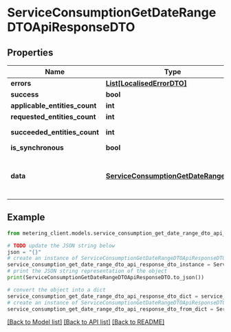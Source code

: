 # ServiceConsumptionGetDateRangeDTOApiResponseDTO


## Properties

Name | Type | Description | Notes
------------ | ------------- | ------------- | -------------
**errors** | [**List[LocalisedErrorDTO]**](LocalisedErrorDTO.md) |  | [optional] 
**success** | **bool** |  | [optional] 
**applicable_entities_count** | **int** |  | [optional] 
**requested_entities_count** | **int** |  | [optional] 
**succeeded_entities_count** | **int** |  | [optional] [readonly] 
**is_synchronous** | **bool** |  | [optional] 
**data** | [**ServiceConsumptionGetDateRangeDTO**](ServiceConsumptionGetDateRangeDTO.md) | The updated entity in case of modifications or creation | [optional] 

## Example

```python
from metering_client.models.service_consumption_get_date_range_dto_api_response_dto import ServiceConsumptionGetDateRangeDTOApiResponseDTO

# TODO update the JSON string below
json = "{}"
# create an instance of ServiceConsumptionGetDateRangeDTOApiResponseDTO from a JSON string
service_consumption_get_date_range_dto_api_response_dto_instance = ServiceConsumptionGetDateRangeDTOApiResponseDTO.from_json(json)
# print the JSON string representation of the object
print(ServiceConsumptionGetDateRangeDTOApiResponseDTO.to_json())

# convert the object into a dict
service_consumption_get_date_range_dto_api_response_dto_dict = service_consumption_get_date_range_dto_api_response_dto_instance.to_dict()
# create an instance of ServiceConsumptionGetDateRangeDTOApiResponseDTO from a dict
service_consumption_get_date_range_dto_api_response_dto_from_dict = ServiceConsumptionGetDateRangeDTOApiResponseDTO.from_dict(service_consumption_get_date_range_dto_api_response_dto_dict)
```
[[Back to Model list]](../README.md#documentation-for-models) [[Back to API list]](../README.md#documentation-for-api-endpoints) [[Back to README]](../README.md)


